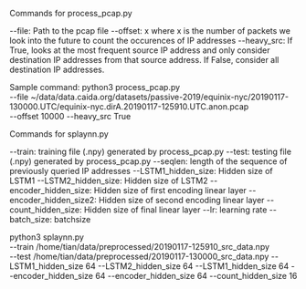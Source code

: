 Commands for process_pcap.py

--file: Path to the pcap file
--offset: x where x is the number of packets we look into the future to count the occurences of IP addresses
--heavy_src: If True, looks at the most frequent source IP address and only consider destination IP addresses from that source address. If False, consider all destination IP addresses.

Sample command:
python3 process_pcap.py \
    --file ~/data/data.caida.org/datasets/passive-2019/equinix-nyc/20190117-130000.UTC/equinix-nyc.dirA.20190117-125910.UTC.anon.pcap \
    --offset 10000
    --heavy_src True
    
Commands for splaynn.py

--train: training file (.npy) generated by process_pcap.py
--test: testing file (.npy) generated by process_pcap.py
--seqlen: length of the sequence of previously queried IP addresses
--LSTM1_hidden_size: Hidden size of LSTM1
--LSTM2_hidden_size: Hidden size of LSTM2
--encoder_hidden_size: Hidden size of first encoding linear layer
--encoder_hidden_size2: Hidden size of second encoding linear layer
--count_hidden_size: Hidden size of final linear layer
--lr: learning rate
--batch_size: batchsize

python3 splaynn.py \
    --train /home/tian/data/preprocessed/20190117-125910_src_data.npy \
    --test /home/tian/data/preprocessed/20190117-130000_src_data.npy 
    --LSTM1_hidden_size 64
    --LSTM2_hidden_size 64
    --LSTM1_hidden_size 64
    --encoder_hidden_size 64
    --encoder_hidden_size 64
    --count_hidden_size 16

